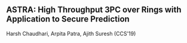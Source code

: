 ## ASTRA: High Throughput 3PC over Rings with Application to Secure Prediction

Harsh Chaudhari, Arpita Patra, Ajith Suresh (CCS'19)

